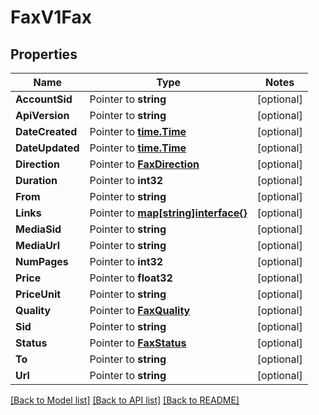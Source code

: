 # FaxV1Fax

## Properties
Name | Type | Notes
------------ | ------------- | -------------
**AccountSid** | Pointer to **string** | [optional] 
**ApiVersion** | Pointer to **string** | [optional] 
**DateCreated** | Pointer to [**time.Time**](time.Time.md) | [optional] 
**DateUpdated** | Pointer to [**time.Time**](time.Time.md) | [optional] 
**Direction** | Pointer to [**FaxDirection**](fax_direction.md) | [optional] 
**Duration** | Pointer to **int32** | [optional] 
**From** | Pointer to **string** | [optional] 
**Links** | Pointer to [**map[string]interface{}**](.md) | [optional] 
**MediaSid** | Pointer to **string** | [optional] 
**MediaUrl** | Pointer to **string** | [optional] 
**NumPages** | Pointer to **int32** | [optional] 
**Price** | Pointer to **float32** | [optional] 
**PriceUnit** | Pointer to **string** | [optional] 
**Quality** | Pointer to [**FaxQuality**](fax_quality.md) | [optional] 
**Sid** | Pointer to **string** | [optional] 
**Status** | Pointer to [**FaxStatus**](fax_status.md) | [optional] 
**To** | Pointer to **string** | [optional] 
**Url** | Pointer to **string** | [optional] 

[[Back to Model list]](../README.md#documentation-for-models) [[Back to API list]](../README.md#documentation-for-api-endpoints) [[Back to README]](../README.md)



